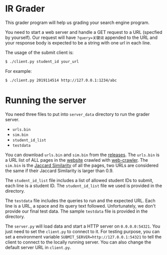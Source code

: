 # IR Grader
This grader program will help us grading your search engine program.

You need to start a web server and handle a GET request to a URL (specfied by yourself). Our request will have `?query=关键词` appended to the URL and your response body is expected to be a string with one url in each line.

The usage of the submit client is:

```bash
$ ./client.py student_id your_url
```

For example:

```bash
$ ./client.py 2019114514 http://127.0.0.1:1234/abc
```

# Running the server
You need three files to put into `server_data` directory to run the grader server.

* `urls.bin`
* `sim.bin`
* `student_id_list`
* `testdata`

You can download `urls.bin` and `sim.bin` from the [releases](https://github.com/Menci/SummerProgrammingPractice2020/releases). The `urls.bin` is a URL list of ALL pages in the [website](http://info.ruc.edu.cn/) crawled with [web-crawler](https://github.com/Menci/web-crawler). The `sim.bin` is the [Jaccard Similarity](https://en.wikipedia.org/wiki/Jaccard_index) of all the pages, two URLs are considered the same if their Jaccard Similarity is larger than 0.9.

The `student_id_list` file includes a list of allowed student IDs to submit, each line is a student ID. The `student_id_list` file we used is provided in the directory.

The `testdata` file includes the queries to run and the expected URL. Each line is a URL, a space and its query text followed. Unfortunately, we don't provide our final test data. The sample `testdata` file is provided in the directory.

The `server.py` will load data and start a HTTP server on `0.0.0.0:54321`. You just need to set the `client.py` to connect to it. For testing purpose, you can set a environment variable `SUBMIT_SERVER=http://127.0.0.1:54321` to tell the client to connect to the locally running server. You can also change the default server URL in `client.py`.
